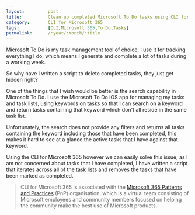 ```yaml
---
layout:         post
title:          Clean up completed Microsoft To Do tasks using CLI for Microsoft 365
category:       CLI for Microsoft 365
tags:           [CLI,Microsoft 365,To Do,Tasks]
permalink:      /:year/:month/:title
---
```


Microsoft To Do is my task management tool of choice, I use it for tracking everything I do, which means I generate and complete a lot of tasks during a working week.

So why have I written a script to delete completed tasks, they just get hidden right? 

One of the things that I wish would be better is the search capability in Microsoft To Do. I use the Microsoft To Do iOS app for managing my tasks and task lists, using keywords on tasks so that I can search on a keyword and return tasks containing that keyword which don't all reside in the same task list.

Unfortunately, the search does not provide any filters and returns all tasks containing the keyword including those that have been completed, this makes it hard to see at a glance the active tasks that I have against that keyword.

Using the CLI for Microsoft 365 however we can easily solve this issue, as I am not concerned about tasks that I have completed, I have written a script that iterates across all of the task lists and removes the tasks that have been marked as completed.

<script src="https://gist.github.com/garrytrinder/17f58a45693dae1a44fde2bacb86461a.js"></script>

> CLI for Microsoft 365 is associated with the [Microsoft 365 Patterns and Practices](https://pnp.github.io) (PnP) organisation, which is a virtual team consisting of Microsoft employees and community members focused on helping the community make the best use of Microsoft products.